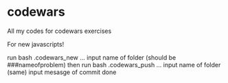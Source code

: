# codewars
All my codes for codewars exercises




For new javascripts!

run
bash .codewars_new ...
input name of folder (should be ###nameofproblem)
then run
bash .codewars_push ...
input name of folder (same)
input mesasge of commit
done
